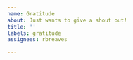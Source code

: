 ```yaml
---
name: Gratitude
about: Just wants to give a shout out!
title: ''
labels: gratitude
assignees: rbreaves

---
```



